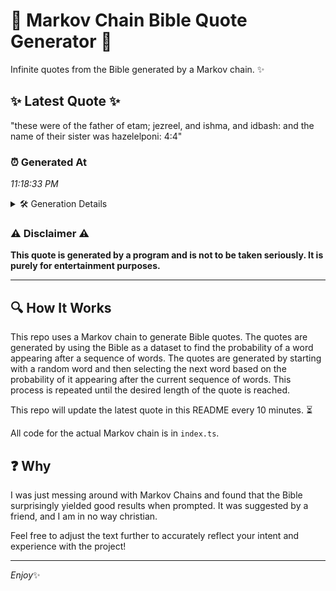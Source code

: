 # 📖 Markov Chain Bible Quote Generator 📖

Infinite quotes from the Bible generated by a Markov chain. ✨

## ✨ Latest Quote ✨
"these were of the father of etam; jezreel, and ishma, and idbash: and the name of their sister was hazelelponi: 4:4"

### ⏰ Generated At
*11:18:33 PM*

<details>
    <summary>🛠️ Generation Details</summary>
    <p>
        <strong>🌱 Seed:</strong> these<br>
        <strong>🔄 Iterations:</strong> 20<br>
        <strong>📜 Context History:</strong><br>[ these ]: were<br>[ these, were ]: of<br>[ these, were, of ]: the<br>[ these, were, of, the ]: father<br>[ these, were, of, the, father ]: of<br>[ these, were, of, the, father, of ]: etam;<br>[ were, of, the, father, of, etam; ]: jezreel,<br>[ of, the, father, of, etam;, jezreel, ]: and<br>[ the, father, of, etam;, jezreel,, and ]: ishma,<br>[ father, of, etam;, jezreel,, and, ishma, ]: and<br>[ of, etam;, jezreel,, and, ishma,, and ]: idbash:<br>[ etam;, jezreel,, and, ishma,, and, idbash: ]: and<br>[ jezreel,, and, ishma,, and, idbash:, and ]: the<br>[ and, ishma,, and, idbash:, and, the ]: name<br>[ ishma,, and, idbash:, and, the, name ]: of<br>[ and, idbash:, and, the, name, of ]: their<br>[ idbash:, and, the, name, of, their ]: sister<br>[ and, the, name, of, their, sister ]: was<br>[ the, name, of, their, sister, was ]: hazelelponi:<br>[ name, of, their, sister, was, hazelelponi: ]: 4:4<br>
    </p>
</details>

### ⚠️ Disclaimer ⚠️
**This quote is generated by a program and is not to be taken seriously. It is purely for entertainment purposes.**

---

## 🔍 How It Works

This repo uses a Markov chain to generate Bible quotes. The quotes are generated by using the Bible as a dataset to find the probability of a word appearing after a sequence of words. The quotes are generated by starting with a random word and then selecting the next word based on the probability of it appearing after the current sequence of words. This process is repeated until the desired length of the quote is reached.

This repo will update the latest quote in this README every 10 minutes. ⏳

All code for the actual Markov chain is in `index.ts`.

## ❓ Why

I was just messing around with Markov Chains and found that the Bible surprisingly yielded good results when prompted. 
It was suggested by a friend, and I am in no way christian.

Feel free to adjust the text further to accurately reflect your intent and experience with the project!

---

*Enjoy*✨
